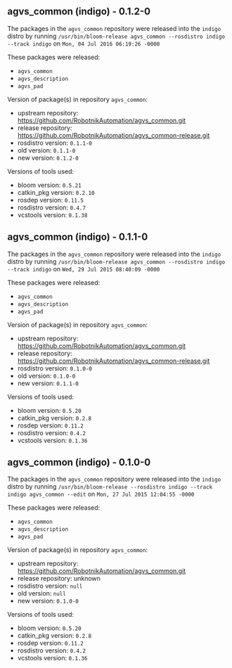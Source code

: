 ## agvs_common (indigo) - 0.1.2-0

The packages in the `agvs_common` repository were released into the `indigo` distro by running `/usr/bin/bloom-release agvs_common --rosdistro indigo --track indigo` on `Mon, 04 Jul 2016 06:19:26 -0000`

These packages were released:
- `agvs_common`
- `agvs_description`
- `agvs_pad`

Version of package(s) in repository `agvs_common`:

- upstream repository: https://github.com/RobotnikAutomation/agvs_common.git
- release repository: https://github.com/RobotnikAutomation/agvs_common-release.git
- rosdistro version: `0.1.1-0`
- old version: `0.1.1-0`
- new version: `0.1.2-0`

Versions of tools used:

- bloom version: `0.5.21`
- catkin_pkg version: `0.2.10`
- rosdep version: `0.11.5`
- rosdistro version: `0.4.7`
- vcstools version: `0.1.38`


## agvs_common (indigo) - 0.1.1-0

The packages in the `agvs_common` repository were released into the `indigo` distro by running `/usr/bin/bloom-release agvs_common --rosdistro indigo --track indigo` on `Wed, 29 Jul 2015 08:40:09 -0000`

These packages were released:
- `agvs_common`
- `agvs_description`
- `agvs_pad`

Version of package(s) in repository `agvs_common`:
- upstream repository: https://github.com/RobotnikAutomation/agvs_common.git
- release repository: https://github.com/RobotnikAutomation/agvs_common-release.git
- rosdistro version: `0.1.0-0`
- old version: `0.1.0-0`
- new version: `0.1.1-0`

Versions of tools used:
- bloom version: `0.5.20`
- catkin_pkg version: `0.2.8`
- rosdep version: `0.11.2`
- rosdistro version: `0.4.2`
- vcstools version: `0.1.36`


## agvs_common (indigo) - 0.1.0-0

The packages in the `agvs_common` repository were released into the `indigo` distro by running `/usr/bin/bloom-release --rosdistro indigo --track indigo agvs_common --edit` on `Mon, 27 Jul 2015 12:04:55 -0000`

These packages were released:
- `agvs_common`
- `agvs_description`
- `agvs_pad`

Version of package(s) in repository `agvs_common`:
- upstream repository: https://github.com/RobotnikAutomation/agvs_common.git
- release repository: unknown
- rosdistro version: `null`
- old version: `null`
- new version: `0.1.0-0`

Versions of tools used:
- bloom version: `0.5.20`
- catkin_pkg version: `0.2.8`
- rosdep version: `0.11.2`
- rosdistro version: `0.4.2`
- vcstools version: `0.1.36`


